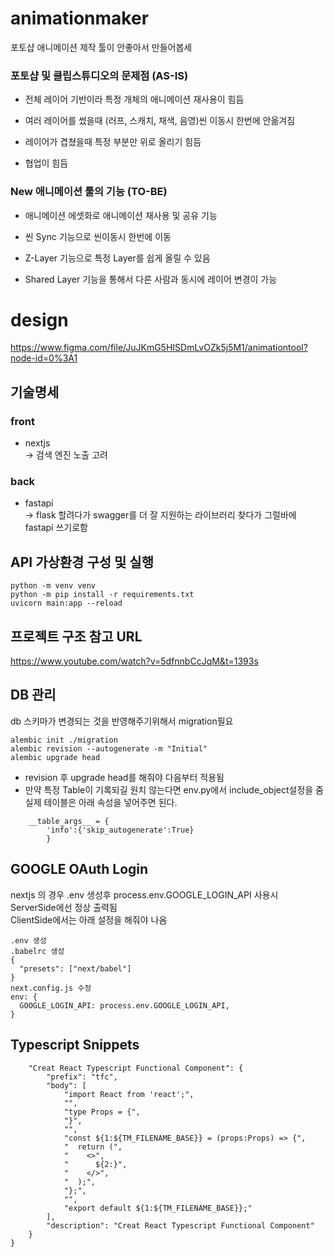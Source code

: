 # animationmaker

포토샵 애니메이션 제작 툴이 안좋아서 만들어봅세

### 포토샵 및 클립스튜디오의 문제점 (AS-IS)  

- 전체 레이어 기반이라 특정 개체의 애니메이션 재사용이 힘듬  

- 여러 레이어를 썼을때 (러프, 스캐치, 채색, 음영)씬 이동시 한번에 안옮겨짐  

- 레이어가 겹쳤을때 특정 부분만 위로 올리기 힘듬  

- 협업이 힘듬  

### New 애니메이션 툴의 기능 (TO-BE)  

- 애니메이션 에셋화로 애니메이션 재사용 및 공유 기능  

- 씬 Sync 기능으로 씬이동시 한번에 이동  

- Z-Layer 기능으로 특정 Layer를 쉽게 올릴 수 있음  

- Shared Layer 기능을 통해서 다른 사람과 동시에 레이어 변경이 가능  

# design

https://www.figma.com/file/JuJKmG5HISDmLvOZk5j5M1/animationtool?node-id=0%3A1

## 기술명세

### front

- nextjs  
  -> 검색 엔진 노출 고려

### back

- fastapi  
  -> flask 할려다가 swagger를 더 잘 지원하는 라이브러리 찾다가 그럴바에 fastapi 쓰기로함

## API 가상환경 구성 및 실행

```
python -m venv venv
python -m pip install -r requirements.txt
uvicorn main:app --reload
```

## 프로젝트 구조 참고 URL

https://www.youtube.com/watch?v=5dfnnbCcJqM&t=1393s

## DB 관리

db 스키마가 변경되는 것을 반영해주기위해서 migration필요

```
alembic init ./migration
alembic revision --autogenerate -m "Initial"
alembic upgrade head
```

- revision 후 upgrade head를 해줘야 다음부터 적용됨
- 만약 특정 Table이 기록되길 원치 않는다면 env.py에서 include_object설정을 줌  
  실제 테이블은 아래 속성을 넣어주면 된다.

```
    __table_args__ = {
        'info':{'skip_autogenerate':True}
        }
```

## GOOGLE OAuth Login

nextjs 의 경우 .env 생성후 process.env.GOOGLE_LOGIN_API 사용시 ServerSide에선 정상 출력됨  
ClientSide에서는 아래 설정을 해줘야 나옴

```
.env 생성
.babelrc 생성
{
  "presets": ["next/babel"]
}
next.config.js 수정
env: {
  GOOGLE_LOGIN_API: process.env.GOOGLE_LOGIN_API,
}
```

## Typescript Snippets  
```
	"Creat React Typescript Functional Component": {
		"prefix": "tfc",
		"body": [
			"import React from 'react';",
			"",
			"type Props = {",
			"}",
			"",
			"const ${1:${TM_FILENAME_BASE}} = (props:Props) => {",
			"  return (",
			"    <>",
			"      ${2:}",
			"    </>",
			"  );",
			"};",
			"",
			"export default ${1:${TM_FILENAME_BASE}};"
		],
		"description": "Creat React Typescript Functional Component"
	}
}
```
